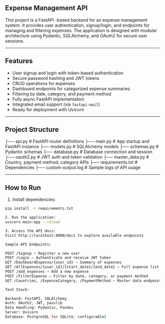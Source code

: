 ## Expense Management API

This project is a FastAPI -based backend for an expense management system. It provides user authentication, signup/login, and endpoints for managing and filtering expenses. The application is designed with modular architecture using Pydantic, SQLAlchemy, and OAuth2 for secure user sessions.

---

##  Features

- User signup and login with token-based authentication
- Secure password hashing and JWT tokens
- CRUD operations for expenses
- Dashboard endpoints for categorized expense summaries
- Filtering by date, category, and payment method
- Fully async FastAPI implementation
- Integrated email support (via `fastapi-mail`)
- Ready for deployment with Uvicorn

---

##  Project Structure

├── api.py # FastAPI router definitions
├── main.py # App startup and FastAPI instance
├── models.py # SQLAlchemy models
├── schemas.py # Pydantic schemas
├── database.py # Database connection and session
├── oauth2.py # JWT auth and token validation
├── master_data.py # Country, payment method, category APIs
├── requirements.txt # Dependencies
├── custom-output.log # Sample logs of API usage


---

##  How to Run

1. Install dependencies:

```bash
pip install -r requirements.txt

2. Run the application: 
uvicorn main:app --reload

3. Access the API docs:
Visit http://localhost:8000/docs to explore available endpoints

Sample API Endpoints:

POST /Signup — Register a new user
POST /Login — Authenticate and receive JWT token
GET /DashboardExpense/{user_id} — Summary of expenses
GET /AllExpenses/{user_id}/{start_date}/{end_date} — Full expense list
POST /add_expenses — Add a new expense
POST /FilterExpense — Filter by date, category, or payment method
GET /Countries, /ExpenseCategory, /PaymentMethod — Master data endpoints

Tech Stack:

Backend: FastAPI, SQLAlchemy
Auth: OAuth2, JWT, passlib
Data Handling: Pydantic, Pandas
Server: Uvicorn
Database: PostgreSQL (or SQLite, configurable)
